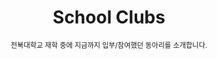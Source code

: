 ---
title: School Clubs
subtitle: '<div style="text-align: center; font-size: 80%">전북대학교 재학 중에 지금까지 입부/참여했던 동아리를 소개합니다.</div><br><br>'

# Listing view
view: compact

# Optional banner image (relative to `assets/media/` folder).
banner:
  caption: ''
  image: ''
---